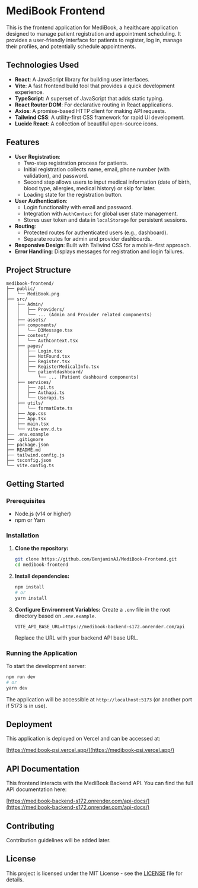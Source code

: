 # MediBook Frontend

This is the frontend application for MediBook, a healthcare application designed to manage patient registration and appointment scheduling. It provides a user-friendly interface for patients to register, log in, manage their profiles, and potentially schedule appointments.

## Technologies Used

*   **React**: A JavaScript library for building user interfaces.
*   **Vite**: A fast frontend build tool that provides a quick development experience.
*   **TypeScript**: A superset of JavaScript that adds static typing.
*   **React Router DOM**: For declarative routing in React applications.
*   **Axios**: A promise-based HTTP client for making API requests.
*   **Tailwind CSS**: A utility-first CSS framework for rapid UI development.
*   **Lucide React**: A collection of beautiful open-source icons.

## Features

*   **User Registration**:
    *   Two-step registration process for patients.
    *   Initial registration collects name, email, phone number (with validation), and password.
    *   Second step allows users to input medical information (date of birth, blood type, allergies, medical history) or skip for later.
    *   Loading state for the registration button.
*   **User Authentication**:
    *   Login functionality with email and password.
    *   Integration with `AuthContext` for global user state management.
    *   Stores user token and data in `localStorage` for persistent sessions.
*   **Routing**:
    *   Protected routes for authenticated users (e.g., dashboard).
    *   Separate routes for admin and provider dashboards.
*   **Responsive Design**: Built with Tailwind CSS for a mobile-first approach.
*   **Error Handling**: Displays messages for registration and login failures.

## Project Structure

```
medibook-frontend/
├── public/
│   └── MediBook.png
├── src/
│   ├── Admin/
│   │   ├── Providers/
│   │   └── ... (Admin and Provider related components)
│   ├── assets/
│   ├── components/
│   │   └── D3Message.tsx
│   ├── context/
│   │   └── AuthContext.tsx
│   ├── pages/
│   │   ├── Login.tsx
│   │   ├── NotFound.tsx
│   │   ├── Register.tsx
│   │   ├── RegisterMedicalInfo.tsx
│   │   └── patientdashboard/
│   │       └── ... (Patient dashboard components)
│   ├── services/
│   │   ├── api.ts
│   │   ├── Authapi.ts
│   │   └── Userapi.ts
│   ├── utils/
│   │   └── formatDate.ts
│   ├── App.css
│   ├── App.tsx
│   ├── main.tsx
│   └── vite-env.d.ts
├── .env.example
├── .gitignore
├── package.json
├── README.md
├── tailwind.config.js
├── tsconfig.json
└── vite.config.ts
```

## Getting Started

### Prerequisites

*   Node.js (v14 or higher)
*   npm or Yarn

### Installation

1.  **Clone the repository:**
    ```bash
    git clone https://github.com/BenjaminAJ/MediBook-Frontend.git
    cd medibook-frontend
    ```

2.  **Install dependencies:**
    ```bash
    npm install
    # or
    yarn install
    ```

3.  **Configure Environment Variables:**
    Create a `.env` file in the root directory based on `.env.example`.
    ```
    VITE_API_BASE_URL=https://medibook-backend-s172.onrender.com/api
    ```
    Replace the URL with your backend API base URL.

### Running the Application

To start the development server:

```bash
npm run dev
# or
yarn dev
```

The application will be accessible at `http://localhost:5173` (or another port if 5173 is in use).

## Deployment

This application is deployed on Vercel and can be accessed at:

[https://medibook-psi.vercel.app/](https://medibook-psi.vercel.app/)

## API Documentation

This frontend interacts with the MediBook Backend API. You can find the full API documentation here:

[https://medibook-backend-s172.onrender.com/api-docs/](https://medibook-backend-s172.onrender.com/api-docs/)

## Contributing

Contribution guidelines will be added later.

## License

This project is licensed under the MIT License - see the [LICENSE](LICENSE) file for details.
